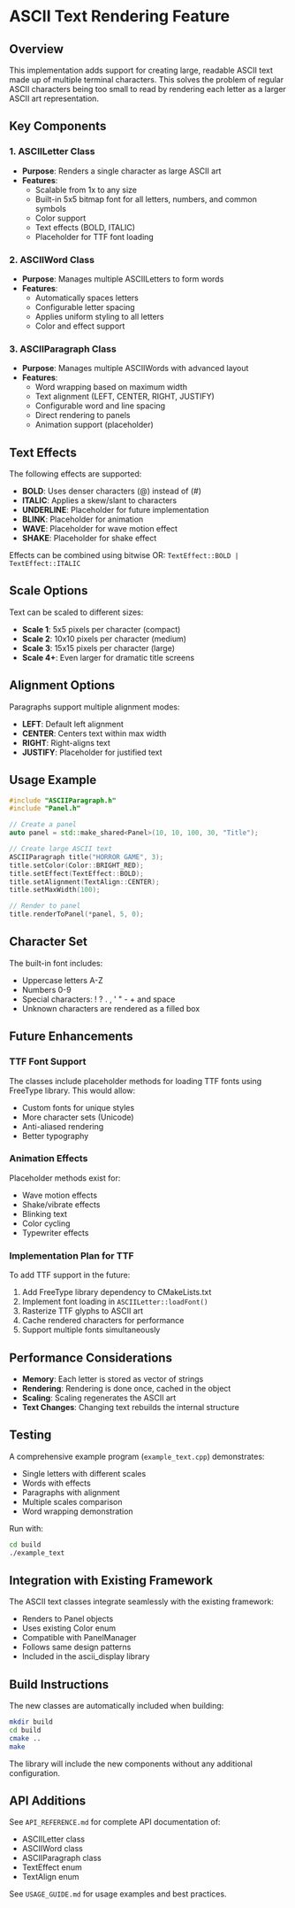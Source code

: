 # ASCII Text Rendering Feature

## Overview

This implementation adds support for creating large, readable ASCII text made up of multiple terminal characters. This solves the problem of regular ASCII characters being too small to read by rendering each letter as a larger ASCII art representation.

## Key Components

### 1. ASCIILetter Class
- **Purpose**: Renders a single character as large ASCII art
- **Features**:
  - Scalable from 1x to any size
  - Built-in 5x5 bitmap font for all letters, numbers, and common symbols
  - Color support
  - Text effects (BOLD, ITALIC)
  - Placeholder for TTF font loading

### 2. ASCIIWord Class
- **Purpose**: Manages multiple ASCIILetters to form words
- **Features**:
  - Automatically spaces letters
  - Configurable letter spacing
  - Applies uniform styling to all letters
  - Color and effect support

### 3. ASCIIParagraph Class
- **Purpose**: Manages multiple ASCIIWords with advanced layout
- **Features**:
  - Word wrapping based on maximum width
  - Text alignment (LEFT, CENTER, RIGHT, JUSTIFY)
  - Configurable word and line spacing
  - Direct rendering to panels
  - Animation support (placeholder)

## Text Effects

The following effects are supported:

- **BOLD**: Uses denser characters (@) instead of (#)
- **ITALIC**: Applies a skew/slant to characters
- **UNDERLINE**: Placeholder for future implementation
- **BLINK**: Placeholder for animation
- **WAVE**: Placeholder for wave motion effect
- **SHAKE**: Placeholder for shake effect

Effects can be combined using bitwise OR: `TextEffect::BOLD | TextEffect::ITALIC`

## Scale Options

Text can be scaled to different sizes:
- **Scale 1**: 5x5 pixels per character (compact)
- **Scale 2**: 10x10 pixels per character (medium)
- **Scale 3**: 15x15 pixels per character (large)
- **Scale 4+**: Even larger for dramatic title screens

## Alignment Options

Paragraphs support multiple alignment modes:
- **LEFT**: Default left alignment
- **CENTER**: Centers text within max width
- **RIGHT**: Right-aligns text
- **JUSTIFY**: Placeholder for justified text

## Usage Example

```cpp
#include "ASCIIParagraph.h"
#include "Panel.h"

// Create a panel
auto panel = std::make_shared<Panel>(10, 10, 100, 30, "Title");

// Create large ASCII text
ASCIIParagraph title("HORROR GAME", 3);
title.setColor(Color::BRIGHT_RED);
title.setEffect(TextEffect::BOLD);
title.setAlignment(TextAlign::CENTER);
title.setMaxWidth(100);

// Render to panel
title.renderToPanel(*panel, 5, 0);
```

## Character Set

The built-in font includes:
- Uppercase letters A-Z
- Numbers 0-9
- Special characters: ! ? . , ' " - + and space
- Unknown characters are rendered as a filled box

## Future Enhancements

### TTF Font Support
The classes include placeholder methods for loading TTF fonts using FreeType library. This would allow:
- Custom fonts for unique styles
- More character sets (Unicode)
- Anti-aliased rendering
- Better typography

### Animation Effects
Placeholder methods exist for:
- Wave motion effects
- Shake/vibrate effects
- Blinking text
- Color cycling
- Typewriter effects

### Implementation Plan for TTF
To add TTF support in the future:
1. Add FreeType library dependency to CMakeLists.txt
2. Implement font loading in `ASCIILetter::loadFont()`
3. Rasterize TTF glyphs to ASCII art
4. Cache rendered characters for performance
5. Support multiple fonts simultaneously

## Performance Considerations

- **Memory**: Each letter is stored as vector of strings
- **Rendering**: Rendering is done once, cached in the object
- **Scaling**: Scaling regenerates the ASCII art
- **Text Changes**: Changing text rebuilds the internal structure

## Testing

A comprehensive example program (`example_text.cpp`) demonstrates:
- Single letters with different scales
- Words with effects
- Paragraphs with alignment
- Multiple scales comparison
- Word wrapping demonstration

Run with:
```bash
cd build
./example_text
```

## Integration with Existing Framework

The ASCII text classes integrate seamlessly with the existing framework:
- Renders to Panel objects
- Uses existing Color enum
- Compatible with PanelManager
- Follows same design patterns
- Included in the ascii_display library

## Build Instructions

The new classes are automatically included when building:

```bash
mkdir build
cd build
cmake ..
make
```

The library will include the new components without any additional configuration.

## API Additions

See `API_REFERENCE.md` for complete API documentation of:
- ASCIILetter class
- ASCIIWord class
- ASCIIParagraph class
- TextEffect enum
- TextAlign enum

See `USAGE_GUIDE.md` for usage examples and best practices.
